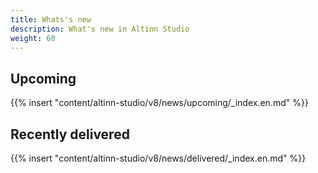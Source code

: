 ```yaml
---
title: Whats's new
description: What's new in Altinn Studio
weight: 60
---
```


## Upcoming
{{% insert "content/altinn-studio/v8/news/upcoming/_index.en.md" %}}


## Recently delivered
{{% insert "content/altinn-studio/v8/news/delivered/_index.en.md" %}}